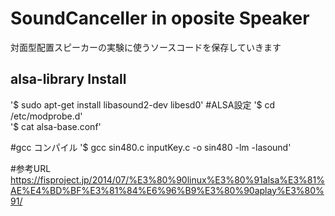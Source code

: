 # SoundCanceller in oposite Speaker
対面型配置スピーカーの実験に使うソースコードを保存していきます
## alsa-library Install
'$ sudo apt-get install libasound2-dev libesd0'
#ALSA設定
'$ cd /etc/modprobe.d'  
'$ cat alsa-base.conf'

#gcc コンパイル
'$ gcc sin480.c inputKey.c -o sin480 -lm -lasound'


#参考URL
<https://fisproject.jp/2014/07/%E3%80%90linux%E3%80%91alsa%E3%81%AE%E4%BD%BF%E3%81%84%E6%96%B9%E3%80%90aplay%E3%80%91/> 
